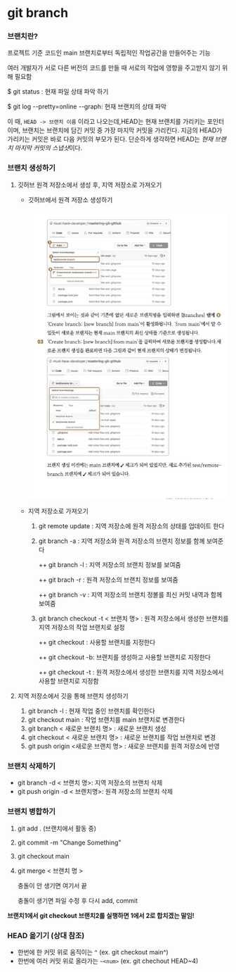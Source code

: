 # git branch

### 브랜치란?

프로젝트 기준 코드인 main 브랜치로부터 독립적인 작업공간을 만들어주는 기능

여러 개발자가 서로 다른 버전의 코드를 만들 때 서로의 작업에 영향을 주고받지 않기 위해 필요함

$ git status : 현재 파일 상태 파악 하기

$ git log --pretty=online --graph: 현재 브랜치의 상태 파악

이 때, `HEAD -> 브랜치 이름` 이라고 나오는데,HEAD는 현재 브랜치를 가리키는 포인터이며, 브랜치는 브랜치에 담긴 커밋 중 가장 마지막 커밋을 가리킨다. 지금의 HEAD가 가리키는 커밋은 바로 다음 커밋의 부모가 된다. 단순하게 생각하면 HEAD는 *현재 브랜치 마지막 커밋의 스냅샷*이다.



### 브랜치 생성하기

1. 깃허브 원격 저장소에서 생성 후, 지역 저장소로 가져오기

   - 깃허브에서 원격 저장소 생성하기

     ![](./github.png)

   - 지역 저장소로 가져오기

     1. git remote update : 지역 저장소에 원격 저장소의 상태를 업데이트 한다

     2. git branch -a : 지역 저장소와 원격 저장소의 브랜치 정보를 함께 보여준다

        ++ git branch -l : 지역 저장소의 브랜치 정보를 보여줌

        ++ git brach -r : 원격 저장소의 브랜치 정보를 보여줌

        ++ git branch -v : 지역 저장소의 브랜치 정볼를 최신 커밋 내역과 함께 보여줌

     3. git branch checkout -t < 브랜치 명> : 원격 저장소에서 생성한 브랜치를 지역 저장소의 작업 브랜치로 설정

        ++ git checkout : 사용할 브랜치를 지정한다 

        ++ git checkout -b: 브랜치를 생성하고 사용할 브랜치로 지정한다 

        ++ git checkout -t : 원격 저장소에서 생성한 브랜치를 지역 저장소에서 사용할 브랜치로 지정함

2. 지역 저장소에서 깃을 통해 브랜치 생성하기
   1. git branch -l : 현재 작업 중인 브랜치를 확인한다
   2. git checkout main : 작업 브랜치를 main 브랜치로 변경한다
   3. git branch < 새로운 브랜치 명> : 새로운 브랜치 생성
   4. git checkout < 새로운 브랜치 명> : 새로운 브랜치를 작업 브랜치로 변경
   5. git push origin <새로운 브랜치 명> : 새로운 브랜치를 원격 저장소에 반영



### 브랜치 삭제하기

- git branch -d < 브랜치 명>: 지역 저장소의 브랜치 삭제
- git push origin -d < 브랜치명>: 원격 저장소의 브랜치 삭제



### 브랜치 병합하기

1. git add . (브랜치에서 활동 중)

2. git commit -m "Change Something"

3. git checkout main

4. git merge < 브랜치 명 >

   충돌이 안 생기면 여기서 끝 

   충돌이 생기면 파일 수정 후 다시 add, commit 

**브랜치1에서 git checkout 브랜치2를 실행하면 1에서 2로 합치겠는 말임!**

### HEAD 옮기기 (상대 참조)

- 한번에 한 커밋 위로 움직이는 `^` (ex. git checkout main^)
- 한번에 여러 커밋 위로 올라가는 `~<num>` (ex. git chechout HEAD~4)